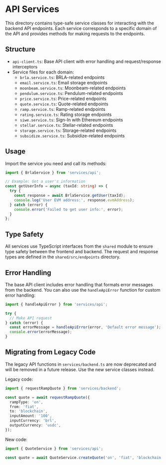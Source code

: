 # API Services

This directory contains type-safe service classes for interacting with the backend API endpoints. Each service
corresponds to a specific domain of the API and provides methods for making requests to the endpoints.

## Structure

- `api-client.ts`: Base API client with error handling and request/response interceptors
- Service files for each domain:
  - `brla.service.ts`: BRLA-related endpoints
  - `email.service.ts`: Email storage endpoints
  - `moonbeam.service.ts`: Moonbeam-related endpoints
  - `pendulum.service.ts`: Pendulum-related endpoints
  - `price.service.ts`: Price-related endpoints
  - `quote.service.ts`: Quote-related endpoints
  - `ramp.service.ts`: Ramp-related endpoints
  - `rating.service.ts`: Rating storage endpoints
  - `siwe.service.ts`: Sign-In with Ethereum endpoints
  - `stellar.service.ts`: Stellar-related endpoints
  - `storage.service.ts`: Storage-related endpoints
  - `subsidize.service.ts`: Subsidize-related endpoints

## Usage

Import the service you need and call its methods:

```typescript
import { BrlaService } from 'services/api';

// Example: Get a user's information
const getUserInfo = async (taxId: string) => {
  try {
    const response = await BrlaService.getUser(taxId);
    console.log('User EVM address:', response.evmAddress);
  } catch (error) {
    console.error('Failed to get user info:', error);
  }
};
```

## Type Safety

All services use TypeScript interfaces from the `shared` module to ensure type safety between the frontend and backend.
The request and response types are defined in the `shared/src/endpoints` directory.

## Error Handling

The base API client includes error handling that formats error messages from the backend. You can also use the
`handleApiError` function for custom error handling:

```typescript
import { handleApiError } from 'services/api';

try {
  // Make API request
} catch (error) {
  const errorMessage = handleApiError(error, 'Default error message');
  console.error(errorMessage);
}
```

## Migrating from Legacy Code

The legacy API functions in `services/backend.ts` are now deprecated and will be removed in a future release. Use the
new service classes instead.

Legacy code:

```typescript
import { requestRampQuote } from 'services/backend';

const quote = await requestRampQuote({
  rampType: 'on',
  from: 'fiat',
  to: 'blockchain',
  inputAmount: '100',
  inputCurrency: 'brl',
  outputCurrency: 'usdc',
});
```

New code:

```typescript
import { QuoteService } from 'services/api';

const quote = await QuoteService.createQuote('on', 'fiat', 'blockchain', '100', 'brl', 'usdc');
```
